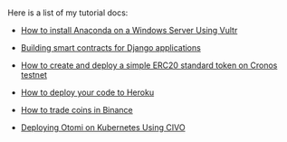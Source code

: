 #

Here is a list of my tutorial docs:

- [How to install Anaconda on a Windows Server Using Vultr](https://docs.vultr.com/how-to-install-anaconda-on-a-windows-server-using-vultr)

- [Building smart contracts for Django applications](https://dev.to/tallnerd/building-smart-contracts-for-django-applications-369c)

- [How to create and deploy a simple ERC20 standard token on Cronos testnet](https://tallnerd.hashnode.dev/how-to-create-and-deploy-a-simple-erc-20-standard-token-on-cronos-testnet-the-step-by-step-guide)
  
- [How to deploy your code to Heroku](https://tallnerd.hashnode.dev/how-to-deploy-your-code-to-heroku-the-easy-way-the-step-by-step-guide)

- [How to trade coins in Binance](https://tallnerd.hashnode.dev/how-to-trade-coins-on-binance-step-by-step-guide)

- [Deploying Otomi on Kubernetes Using CIVO](https://www.civo.com/learn/otomi-on-civo)
